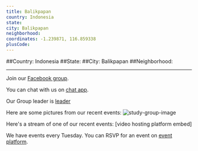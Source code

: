 ```yaml
---
title: Balikpapan
country: Indonesia
state: 
city: Balikpapan
neighborhood: 
coordinates: -1.239871, 116.859338
plusCode:
---
```


##Country: Indonesia
##State: 
##City: Balikpapan
##Neighborhood: 
*****
Join our [Facebook group](https://www.facebook.com/groups/free.code.camp.balikpapan).

You can chat with us on [chat app]().

Our Group leader is [leader]()

Here are some pictures from our recent events:
![study-group-image]()

Here's a stream of one of our recent events:
[video hosting platform embed]

We have events every Tuesday. You can RSVP for an event on [event platform]().
